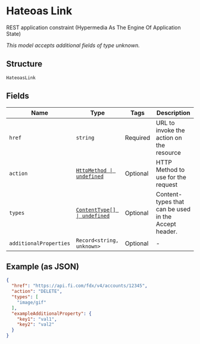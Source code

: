 
# Hateoas Link

REST application constraint (Hypermedia As The Engine Of Application State)

*This model accepts additional fields of type unknown.*

## Structure

`HateoasLink`

## Fields

| Name | Type | Tags | Description |
|  --- | --- | --- | --- |
| `href` | `string` | Required | URL to invoke the action on the resource |
| `action` | [`HttpMethod \| undefined`](../../doc/models/http-method.md) | Optional | HTTP Method to use for the request |
| `types` | [`ContentType[] \| undefined`](../../doc/models/content-type.md) | Optional | Content-types that can be used in the Accept header. |
| `additionalProperties` | `Record<string, unknown>` | Optional | - |

## Example (as JSON)

```json
{
  "href": "https://api.fi.com/fdx/v4/accounts/12345",
  "action": "DELETE",
  "types": [
    "image/gif"
  ],
  "exampleAdditionalProperty": {
    "key1": "val1",
    "key2": "val2"
  }
}
```

